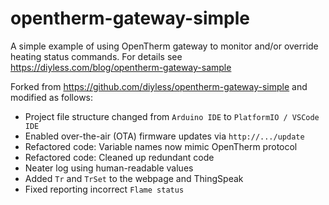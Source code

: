 # opentherm-gateway-simple

A simple example of using OpenTherm gateway to monitor and/or override heating status commands.
For details see https://diyless.com/blog/opentherm-gateway-sample

Forked from https://github.com/diyless/opentherm-gateway-simple and modified as follows:

* Project file structure changed from `Arduino IDE` to `PlatformIO / VSCode IDE`
* Enabled over-the-air (OTA) firmware updates via `http://.../update`
* Refactored code: Variable names now mimic OpenTherm protocol
* Refactored code: Cleaned up redundant code
* Neater log using human-readable values
* Added `Tr` and `TrSet` to the webpage and ThingSpeak
* Fixed reporting incorrect `Flame status`
